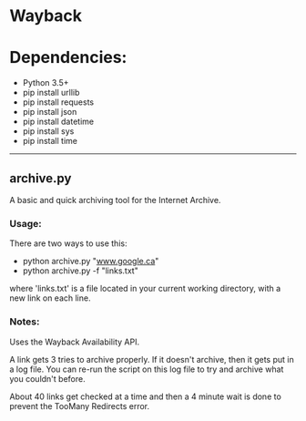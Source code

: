 # Wayback

# Dependencies:
* Python 3.5+
* pip install urllib
* pip install requests
* pip install json
* pip install datetime
* pip install sys
* pip install time

---

## archive.py

A basic and quick archiving tool for the Internet Archive.

### Usage:

There are two ways to use this:

- python archive.py "www.google.ca"
- python archive.py -f "links.txt"

where 'links.txt' is a file located in your current working directory, with a new link on each line.

### Notes:
Uses the Wayback Availability API.

A link gets 3 tries to archive properly. If it doesn't archive, then it gets put in a log file. You can re-run the script on this log file to try and archive what you couldn't before.

About 40 links get checked at a time and then a 4 minute wait is done to prevent the TooMany Redirects error.
 